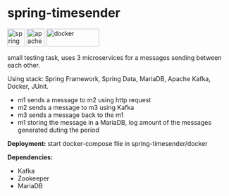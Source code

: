 # spring-timesender
<img src="https://www.vectorlogo.zone/logos/springio/springio-icon.svg" alt="spring" width="40" height="40"/> <img src="https://upload.wikimedia.org/wikipedia/commons/0/05/Apache_kafka.svg" alt="apache kafka" width="40" height="40"/>
<img src="https://upload.wikimedia.org/wikipedia/commons/4/4e/Docker_%28container_engine%29_logo.svg" alt="docker" width="120" height="40"/>

small testing task, uses 3 microservices for a messages sending between each other.

Using stack: Spring Framework, Spring Data, MariaDB, Apache Kafka, Docker, JUnit.

- m1 sends a message to m2 using http request
- m2 sends a message to m3 using Kafka
- m3 sends a message back to the m1
- m1 storing the message in a MariaDB, log amount of the messages generated duting the period


<b>Deployment:</b> start docker-compose file in spring-timesender/docker

<b>Dependencies:</b>
- Kafka
- Zookeeper
- MariaDB
